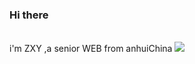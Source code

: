 ### Hi there  
<br/>i'm ZXY  ,a senior WEB from anhuiChina
![](https://github-readme-stats.vercel.app/api?username=ZXY222)

